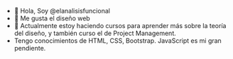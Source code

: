 - 👋 Hola, Soy @elanalisisfuncional
- 👀 Me gusta el diseño web
- 🌱 Actualmente estoy haciendo cursos para aprender más sobre la teoría del diseño, y también curso el de Project Management.
- Tengo conocimientos de HTML, CSS, Bootstrap. JavaScript es mi gran pendiente. 




